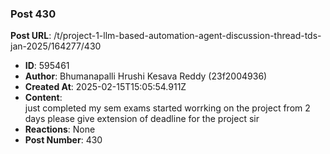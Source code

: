 ### Post 430
**Post URL**: /t/project-1-llm-based-automation-agent-discussion-thread-tds-jan-2025/164277/430
- **ID**: 595461
- **Author**: Bhumanapalli Hrushi Kesava Reddy (23f2004936)
- **Created At**: 2025-02-15T15:05:54.911Z
- **Content**:  
  just completed my sem exams started worrking on the project from 2 days please give extension of deadline for the project sir
- **Reactions**: None
- **Post Number**: 430

